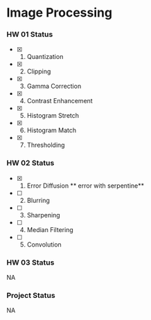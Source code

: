 # Image Processing

### HW 01   Status

- [x]  1. Quantization
- [x]  2. Clipping
- [x]  3. Gamma Correction
- [x]  4. Contrast Enhancement
- [x]  5. Histogram Stretch
- [x]  6. Histogram Match
- [x]  7. Thresholding

### HW 02 Status
- [x]  1. Error Diffusion ** error with serpentine**
- [ ]  2. Blurring
- [ ]  3. Sharpening
- [ ]  4. Median Filtering
- [ ]  5. Convolution

### HW 03 Status

NA


### Project Status

NA
